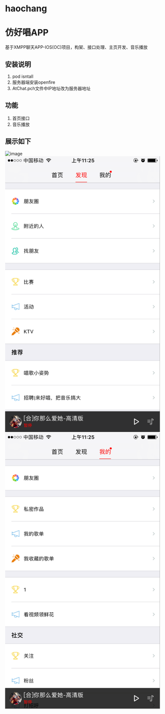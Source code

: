 # haochang
# 仿好唱APP
基于XMPP聊天APP-IOS(OC)项目，构架、接口处理、主页开发、音乐播放
## 安装说明
1. pod isntall
2. 服务器端安装openfire
3. AtChat.pch文件中IP地址改为服务器地址
## 功能
1. 首页接口
2. 音乐播放
## 展示如下
![image](https://github.com/boyssimple/haochang/blob/master/images/B262AB9FC615DCD0F0B5E2A558C8B1C0.png)
![image](https://github.com/boyssimple/haochang/blob/master/images/6C50B876F768F3A36DC3AA23DB75C198.png)
![image](https://github.com/boyssimple/haochang/blob/master/images/8151F88448EB86D279F28168487AF239.png)
